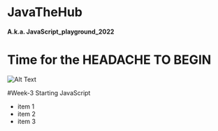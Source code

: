 # JavaTheHub
**A.k.a. JavaScript_playground_2022**

# Time for the HEADACHE TO BEGIN
![Alt Text](img/Jabba.gif)

#Week-3 Starting JavaScript
* item 1
* item 2
* item 3

